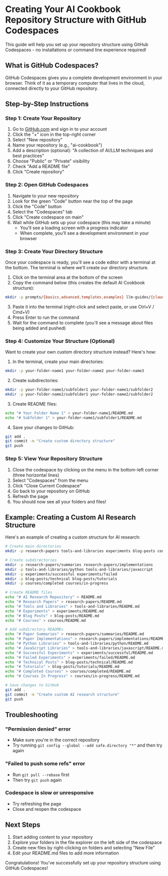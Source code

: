 # Creating Your AI Cookbook Repository Structure with GitHub Codespaces

This guide will help you set up your repository structure using GitHub Codespaces - no installations or command line experience required!

## What is GitHub Codespaces?

GitHub Codespaces gives you a complete development environment in your browser. Think of it as a temporary computer that lives in the cloud, connected directly to your GitHub repository.

## Step-by-Step Instructions

### Step 1: Create Your Repository

1. Go to [GitHub.com](https://github.com) and sign in to your account
2. Click the "+" icon in the top-right corner
3. Select "New repository"
4. Name your repository (e.g., "ai-cookbook")
5. Add a description (optional): "A collection of AI/LLM techniques and best practices"
6. Choose "Public" or "Private" visibility
7. Check "Add a README file"
8. Click "Create repository"

### Step 2: Open GitHub Codespaces

1. Navigate to your new repository
2. Look for the green "Code" button near the top of the page
3. Click the "Code" button
4. Select the "Codespaces" tab
5. Click "Create codespace on main"
6. Wait while GitHub sets up your codespace (this may take a minute)
   - You'll see a loading screen with a progress indicator
   - When complete, you'll see a development environment in your browser

### Step 3: Create Your Directory Structure

Once your codespace is ready, you'll see a code editor with a terminal at the bottom. The terminal is where we'll create our directory structure.

1. Click on the terminal area at the bottom of the screen
2. Copy the command below (this creates the default AI Cookbook structure):

```bash
mkdir -p prompts/{basics,advanced,templates,examples} llm-guides/{claude,gpt,open-source,comparisons} agents/{tutorials,architectures,use-cases,debugging} context-engineering/{memory-management,rag-systems,embeddings,vector-databases} integrations/{openrouter,api-setup,cost-optimization,rate-limiting} code-snippets/{python,javascript,prompts,configs} best-practices/{security,performance,error-handling,testing} experiments/{failed,successful,ongoing} resources/{tools,links,papers} && echo "# AI Cookbook" > README.md && for dir in prompts llm-guides agents context-engineering integrations code-snippets best-practices experiments resources; do echo "# ${dir^}" > $dir/README.md; for subdir in $dir/*/; do subdir_name=$(basename "$subdir"); echo "# ${subdir_name^}" > "$subdir/README.md"; done; done && git add . && git commit -m "Create repository structure" && git push
```

3. Paste it into the terminal (right-click and select paste, or use Ctrl+V / Cmd+V)
4. Press Enter to run the command
5. Wait for the command to complete (you'll see a message about files being added and pushed)

### Step 4: Customize Your Structure (Optional)

Want to create your own custom directory structure instead? Here's how:

1. In the terminal, create your main directories:

```bash
mkdir -p your-folder-name1 your-folder-name2 your-folder-name3
```

2. Create subdirectories:

```bash
mkdir -p your-folder-name1/subfolder1 your-folder-name1/subfolder2
mkdir -p your-folder-name2/subfolder1 your-folder-name2/subfolder2
```

3. Create README files:

```bash
echo "# Your Folder Name 1" > your-folder-name1/README.md
echo "# Subfolder 1" > your-folder-name1/subfolder1/README.md
```

4. Save your changes to GitHub:

```bash
git add .
git commit -m "Create custom directory structure"
git push
```

### Step 5: View Your Repository Structure

1. Close the codespace by clicking on the menu in the bottom-left corner (three horizontal lines)
2. Select "Codespaces" from the menu
3. Click "Close Current Codespace"
4. Go back to your repository on GitHub
5. Refresh the page
6. You should now see all your folders and files!

## Example: Creating a Custom AI Research Structure

Here's an example of creating a custom structure for AI research:

```bash
# Create main directories
mkdir -p research-papers tools-and-libraries experiments blog-posts courses

# Create subdirectories
mkdir -p research-papers/summaries research-papers/implementations
mkdir -p tools-and-libraries/python tools-and-libraries/javascript
mkdir -p experiments/successful experiments/failed
mkdir -p blog-posts/technical blog-posts/tutorials
mkdir -p courses/completed courses/in-progress

# Create README files
echo "# AI Research Repository" > README.md
echo "# Research Papers" > research-papers/README.md
echo "# Tools and Libraries" > tools-and-libraries/README.md
echo "# Experiments" > experiments/README.md
echo "# Blog Posts" > blog-posts/README.md
echo "# Courses" > courses/README.md

# Add subdirectory READMEs
echo "# Paper Summaries" > research-papers/summaries/README.md
echo "# Paper Implementations" > research-papers/implementations/README.md
echo "# Python Libraries" > tools-and-libraries/python/README.md
echo "# JavaScript Libraries" > tools-and-libraries/javascript/README.md
echo "# Successful Experiments" > experiments/successful/README.md
echo "# Failed Experiments" > experiments/failed/README.md
echo "# Technical Posts" > blog-posts/technical/README.md
echo "# Tutorials" > blog-posts/tutorials/README.md
echo "# Completed Courses" > courses/completed/README.md
echo "# Courses In Progress" > courses/in-progress/README.md

# Save changes to GitHub
git add .
git commit -m "Create custom AI research structure"
git push
```

## Troubleshooting

### "Permission denied" error
- Make sure you're in the correct repository
- Try running `git config --global --add safe.directory "*"` and then try again

### "Failed to push some refs" error
- Run `git pull --rebase` first
- Then try `git push` again

### Codespace is slow or unresponsive
- Try refreshing the page
- Close and reopen the codespace

## Next Steps

1. Start adding content to your repository
2. Explore your folders in the file explorer on the left side of the codespace
3. Create new files by right-clicking on folders and selecting "New File"
4. Edit your README.md files to add more information

Congratulations! You've successfully set up your repository structure using GitHub Codespaces!
